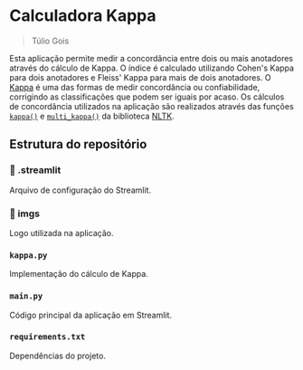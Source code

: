 # Calculadora Kappa
> Túlio Gois

Esta aplicação permite medir a concordância entre dois ou mais anotadores através do cálculo de Kappa. O índice é calculado utilizando Cohen's Kappa para dois anotadores e Fleiss' Kappa para mais de dois anotadores.
O [Kappa](https://pt.wikipedia.org/wiki/Concordância_entre_avaliadores#Estatísticas_Kappa) é uma das formas de medir concordância ou confiabilidade, corrigindo as classificações que podem ser iguais por acaso.
Os cálculos de concordância utilizados na aplicação são realizados através das funções [`kappa()`](https://www.nltk.org/api/nltk.metrics.agreement.html#nltk.metrics.agreement.AnnotationTask.kappa) e [`multi_kappa()`](https://www.nltk.org/api/nltk.metrics.agreement.html#nltk.metrics.agreement.AnnotationTask.multi_kappa) da biblioteca [NLTK](https://www.nltk.org/).

## Estrutura do repositório
### 📁 .streamlit
Arquivo de configuração do Streamlit.

### 📁 imgs
Logo utilizada na aplicação.

### `kappa.py`
Implementação do cálculo de Kappa.

### `main.py`
Código principal da aplicação em Streamlit.

### `requirements.txt`
Dependências do projeto.

